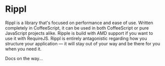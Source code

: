 # Rippl

Rippl is a <canvas> library that's focused on performance and ease of use. Written completely in CoffeeScript, it can be used in both CoffeeScript or pure JavaScript projects alike. Ripple is build with AMD support if you want to use it with RequireJS. Rippl is entirely antagonistic regarding how you structure your application — it will stay out of your way and be there for you when you need it.

Docs on the way...